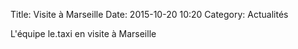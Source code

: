 Title: Visite à Marseille
Date: 2015-10-20 10:20
Category: Actualités

L'équipe le.taxi en visite à Marseille
